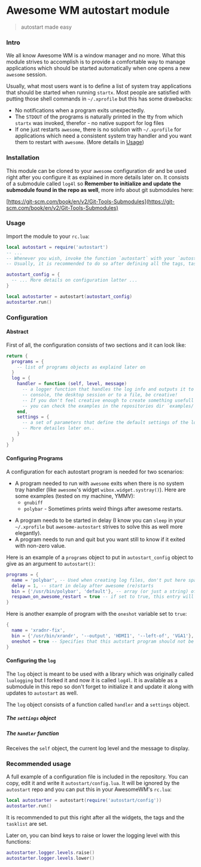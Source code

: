 # Awesome WM autostart module

> autostart made easy

### Intro

We all know Awesome WM is a window manager and no more. What this module strives to accomplish is to provide a comfortable way to manage applications which should be started automatically when one opens a new `awesome` session.

Usually, what most users want is to define a list of system tray applications that should be started when running `startx`. Most people are satisfied with putting those shell commands in `~/.xprofile` but this has some drawbacks:

- No notifications when a program exits unexpectedly.
- The `STDOUT` of the programs is naturally printed in the tty from which `startx` was invoked, therefor - no native support for log files
- If one just restarts `awesome`, there is no solution with `~/.xprofile` for applications which need a consistent system tray handler and you want them to restart with `awesome`. (More details in [Usage](#Usage))

### Installation

This module can be cloned to your `awesome` configuration dir and be used right after you configure it as explained in more details later on. It consists of a submodule called `log4l` so **Remember to initialize and update the submodule found in the repo as well**, more info about git submodules here:

[https://git-scm.com/book/en/v2/Git-Tools-Submodules](https://git-scm.com/book/en/v2/Git-Tools-Submodules)

### Usage

Import the module to your `rc.lua`:

```lua
local autostart = require('autostart')
-- ...
-- Whenever you wish, invoke the function `autostart` with your `autostart_config` object.
-- Usually, it is recommended to do so after defining all the tags, tasklist and widgets in `rc.lua`.

autostart_config = {
  -- ... More details on configuration latter ...
}

local autostarter = autostart(autostart_config)
autostarter.run()
```

### Configuration

#### Abstract

First of all, the configuration consists of two sections and it can look like:

```lua
return {
  programs = {
    -- list of programs objects as explaind later on
  }
  log = {
    handler = function (self, level, message) 
      -- a logger function that handles the log info and outputs it to the
      -- console, the desktop session or to a file, be creative!
      -- If you don't feel creative enough to create something usefull here,
      -- you can check the examples in the repositories dir `examples/`.
    end,
    settings = {
      -- a set of parameters that define the default settings of the logger object
      -- More detailes later on..
    }
  }
}
```

#### Configuring Programs
A configuration for each autostart program is needed for two scenarios:

- A program needed to run with `awesome` exits when there is no system tray handler (like `awesome`'s widget `wibox.widget.systray()`). Here are some examples (tested on my machine, YMMV):
  * `gnubiff`
  * `polybar` - Sometimes prints weird things after awesome restarts.
* A program needs to be started in delay (I know you can `sleep` in your `~/.xprofile` but `awesome-autostart` strives to solve this as well more elegantly).
* A program needs to run and quit but you want still to know if it exited with non-zero value.

Here is an example of a `programs` object to put in `autostart_config` object to give as an argument to `autostart()`:
```lua
programs = {
  name = 'polybar', -- Used when creating log files, don't put here spaces or other special characters
  delay = 1, -- start in delay after awesome (re)starts
  bin = {'/usr/bin/polybar', 'default'}, -- array (or just a string) of a command and it's arguments to run for this autostart entry
  respawn_on_awesome_restart = true -- if set to true, this entry will be started with `awesome`'s restarts
}
```

Here is another example of program with the `oneshot` variable set to `true`:

```lua
{
  name = 'xradnr-fix',
  bin = {'/usr/bin/xrandr', '--output', 'HDMI1', '--left-of', 'VGA1'},
  oneshot = true -- Specifies that this autstart program should not be expected to run continuously
}
```

#### Configuring the `log`

The `log` object is meant to be used with a library which was originally called `lualogging` but I forked it and now it is called `log4l`. It is available as a submodule in this repo so don't forget to initialize it and update it along with updates to `autostart` as well.

The `log` object consists of a function called `handler` and a `settings` object.

##### The `settings` object

<!-- TODO -->

##### The `handler` function

Receives the `self` object, the current log level and the message to display.

### Recommended usage

A full example of a configuration file is included in the repository. You can copy, edit it and write it `autostart/config.lua`. It will be ignored by the `autostart` repo and you can put this in your AwesomeWM's `rc.lua`:

```lua
local autostarter = autostart(require('autostart/config'))
autostarter.run()
```

It is recommended to put this right after all the widgets, the tags and the `tasklist` are set.

Later on, you can bind keys to raise or lower the logging level with this functions:

```lua
autostarter.logger.levels.raise()
autostarter.logger.levels.lower()
```

